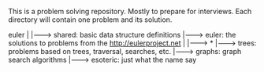 This is a problem solving repository. Mostly to prepare for interviews. Each directory will contain one problem and its solution.

euler
  |
  |---> shared: basic data structure definitions
  |---> euler: the solutions to problems from the http://eulerproject.net
          |
          |---> *
  |---> trees: problems based on trees, traversal, searches, etc.
  |---> graphs: graph search algorithms
  |---> esoteric: just what the name say